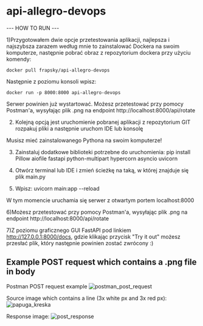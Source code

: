 # api-allegro-devops
 
--- HOW TO RUN ---


1)Przygotowałem dwie opcje przetestowania aplikacji, najlepsza i najszybsza zarazem według mnie to
zainstalować Dockera na swoim komputerze, następnie pobrać obraz z repozytorium dockera 
przy użyciu komendy:  

	docker pull frapsky/api-allegro-devops

Następnie z poziomu konsoli wpisz:

	docker run -p 8000:8000 api-allegro-devops

Serwer powinien już wystartować.
Możesz przetestować przy pomocy Postman'a, wysyłając plik .png na endpoint http://localhost:8000/api/rotate 

2) Kolejną opcją jest uruchomienie pobranej aplikacji  z repozytorium GIT
 rozpakuj pliki a następnie uruchom IDE lub konsolę

Musisz mieć zainstalowanego Pythona na swoim komputerze!

3) Zainstaluj dodatkowe biblioteki potrzebne do uruchomienia:
	pip install Pillow aiofile fastapi python-multipart hypercorn asyncio uvicorn

4) Otwórz terminal lub IDE i zmień ścieżkę na taką, w której znajduje się plik main.py
  
5) Wpisz: uvicorn main:app --reload

W tym momencie uruchamia się serwer z otwartym portem localhost:8000

6)Możesz przetestować przy pomocy Postman'a, wysyłając plik .png na endpoint http://localhost:8000/api/rotate 

7)Z poziomu graficznego GUI FastAPI pod linkiem http://127.0.0.1:8000/docs, gdzie klikając przycisk
"Try it out" możesz przesłać plik, który następnie powinien zostać zwrócony :)


## Example POST request which contains a .png file in body

Postman POST request example
![postman_post_request](https://user-images.githubusercontent.com/59486011/116008351-650f7280-a614-11eb-9037-c35a4b019897.png)

Source image which contains a line (3x white px and 3x red px):
![papuga_kreska](https://user-images.githubusercontent.com/59486011/116008437-d51df880-a614-11eb-844c-e4bcef305c8d.png)

Response image: 
![post_response](https://user-images.githubusercontent.com/59486011/116008424-bcadde00-a614-11eb-8ba6-0d2d699b73d0.png)


